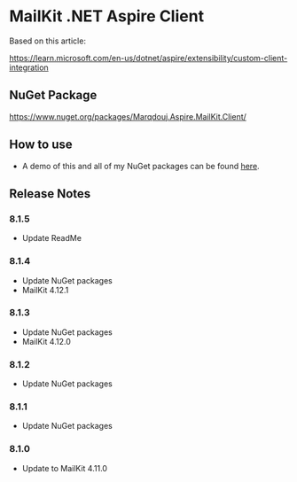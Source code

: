 # MailKit .NET Aspire Client

Based on this article:

https://learn.microsoft.com/en-us/dotnet/aspire/extensibility/custom-client-integration

## NuGet Package

https://www.nuget.org/packages/Marqdouj.Aspire.MailKit.Client/

## How to use
- A demo of this and all of my NuGet packages can be found 
[here](https://github.com/marqdouj/BlazorSandbox/).

## Release Notes
### 8.1.5
- Update ReadMe

### 8.1.4
- Update NuGet packages
- MailKit 4.12.1

### 8.1.3
- Update NuGet packages
- MailKit 4.12.0

### 8.1.2
- Update NuGet packages

### 8.1.1
- Update NuGet packages

### 8.1.0
- Update to MailKit 4.11.0
